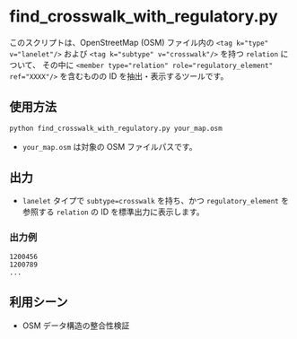 # find_crosswalk_with_regulatory.py

このスクリプトは、OpenStreetMap (OSM) ファイル内の `<tag k="type" v="lanelet"/>` および `<tag k="subtype" v="crosswalk"/>` を持つ `relation` について、
その中に `<member type="relation" role="regulatory_element" ref="XXXX"/>` を含むものの ID を抽出・表示するツールです。

## 使用方法

```bash
python find_crosswalk_with_regulatory.py your_map.osm
```

- `your_map.osm` は対象の OSM ファイルパスです。

## 出力

- `lanelet` タイプで `subtype=crosswalk` を持ち、かつ `regulatory_element` を参照する `relation` の ID を標準出力に表示します。

### 出力例

```
1200456
1200789
...
```

## 利用シーン

- OSM データ構造の整合性検証

